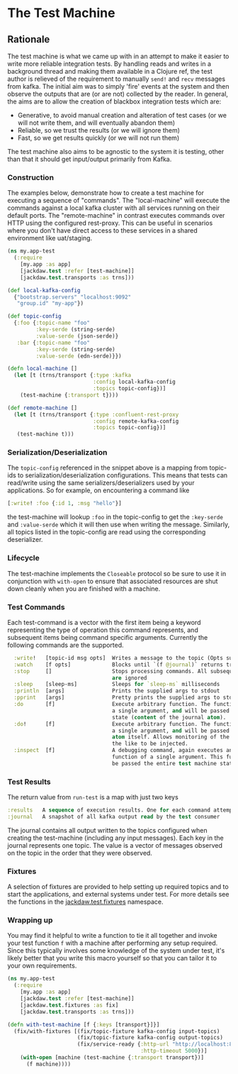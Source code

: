 # The Test Machine

## Rationale

The test machine is what we came up with in an attempt to make it easier to
write more reliable integration tests. By handling reads and writes in a background
thread and making them available in a Clojure ref, the test author is relieved
of the requirement to manually `send!` and `recv` messages from kafka. The initial
aim was to simply 'fire' events at the system and then observe the outputs that
are (or are not) collected by the reader. In general, the aims are to allow the
creation of blackbox integration tests which are:

 * Generative, to avoid manual creation and alteration of test cases (or we will
not write them, and will eventually abandon them)
 * Reliable, so we trust the results (or we will ignore them)
 * Fast, so we get results quickly (or we will not run them)

The test machine also aims to be agnostic to the system it is testing, other
than that it should get input/output primarily from Kafka.

### Construction

The examples below, demonstrate how to create a test machine for executing a
sequence of "commands". The "local-machine" will execute the commands against a
local kafka cluster with all services running on their default ports. The
"remote-machine" in contrast executes commands over HTTP using the configured
rest-proxy. This can be useful in scenarios where you don't have direct access
to these services in a shared environment like uat/staging.

```clojure
(ns my.app-test
  (:require
    [my.app :as app]
    [jackdaw.test :refer [test-machine]]
    [jackdaw.test.transports :as trns]))

(def local-kafka-config
  {"bootstrap.servers" "localhost:9092"
   "group.id" "my-app"})

(def topic-config
  {:foo {:topic-name "foo"
         :key-serde (string-serde)
         :value-serde (json-serde)}
   :bar {:topic-name "foo"
         :key-serde (string-serde)
         :value-serde (edn-serde)}})

(defn local-machine []
  (let [t (trns/transport {:type :kafka
                           :config local-kafka-config
                           :topics topic-config})]
    (test-machine {:transport t})))

(def remote-machine []
  (let [t (trns/transport {:type :confluent-rest-proxy
                           :config remote-kafka-config
                           :topics topic-config})]
   (test-machine t)))
```

### Serialization/Deserialization

The `topic-config` referenced in the snippet above is a mapping from topic-ids to
serialization/deserialization configurations. This means that tests can read/write
using the same serializers/deserializers used by your applications. So for example, on
encountering a command like

```clojure
[:write! :foo {:id 1, :msg "hello"}]
```

the test-machine will lookup `:foo` in the topic-config to get the `:key-serde`
and `:value-serde` which it will then use when writing the message. Similarly, all topics
listed in the topic-config are read using the corresponding deserializer.

### Lifecycle

The test-machine implements the `Closeable` protocol so be sure to use it in
conjunction with `with-open` to ensure that associated resources are shut down
cleanly when you are finished with a machine.

### Test Commands

Each test-command is a vector with the first item being a keyword representing the
type of operation this command represents, and subsequent items being command
specific arguments. Currently the following commands are the supported.

```clojure
  :write!   [topic-id msg opts]  Writes a message to the topic (Opts supports :key-fn, :partition, :partition-fn, :key, :timeout)
  :watch    [f opts]             Blocks until `(f @journal)` returns truthy
  :stop     []                   Stops processing commands. All subsequent commands
                                 are ignored
  :sleep    [sleep-ms]           Sleeps for `sleep-ms` milliseconds
  :println  [args]               Prints the supplied args to stdout
  :pprint   [args]               Pretty prints the supplied args to stdout
  :do       [f]                  Execute arbitrary function. The function should take
                                 a single argument, and will be passed the journal
                                 state (content of the journal atom).
  :do!      [f]                  Execute arbitrary function. The function should take
                                 a single argument, and will be passed the journal
                                 atom itself. Allows monitoring of the joural or
                                 the like to be injected.
  :inspect  [f]                  A debugging command, again executes an arbitrary
                                 function of a single argument. This function will
                                 be passed the entire test machine state.
```

### Test Results

The return value from `run-test` is a map with just two keys

```clojure
:results   A sequence of execution results. One for each command attempted
:journal   A snapshot of all kafka output read by the test consumer
```

The journal contains all output written to the topics configured when creating
the test-machine (including any input messages). Each key in the journal
represents one topic. The value is a vector of messages observed on the topic
in the order that they were observed.

### Fixtures

A selection of fixtures are provided to help setting up required topics and
to start the applications, and external systems under test. For more details
see the functions in the [jackdaw.test.fixtures](https://cljdoc.org/d/fundingcircle/jackdaw/CURRENT/api/jackdaw.test.fixtures) namespace.

### Wrapping up

You may find it helpful to write a function to tie it all together and invoke
your test function `f` with a machine after performing any setup required. Since
this typically involves some knowledge of the system under test, it's likely
better that you write this macro yourself so that you can tailor it to your own
requirements.

```clojure
(ns my.app-test
  (:require
    [my.app :as app]
    [jackdaw.test :refer [test-machine]]
    [jackdaw.test.fixtures :as fix]
    [jackdaw.test.transports :as trns]))

(defn with-test-machine [f {:keys [transport}]}]
  (fix/with-fixtures [(fix/topic-fixture kafka-config input-topics)
                      (fix/topic-fixture kafka-config output-topics)
                      (fix/service-ready {:http-url "http://localhost:8082"
                                          :http-timeout 5000})]
    (with-open [machine (test-machine {:transport transport})]
      (f machine))))
```

